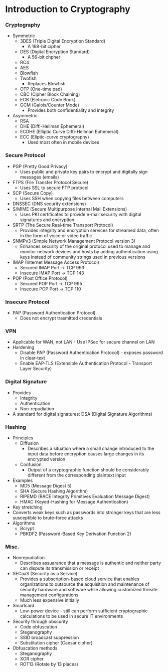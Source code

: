 # Introduction to Cryptography
### Cryptography
* Symmetric
  * 3DES (Triple Digital Encryption Standard)
    * A 168-bit cipher
  * DES (Digital Encryption Standard)
    * A 56-bit chpher
  * RC4
  * AES
  * Blowfish
  * Twofish
    * Replaces Blowfish
  * OTP (One-time pad)
  * CBC (Cipher Block Chaining)
  * ECB (Eletronic Code Book)
  * GCM (Galois/Counter Mode)
    * Provides both confidentiality and integrity
* Asymmetric
  * RSA
  * DHE (Diffi-Hellman Ephemeral)
  * ECDHE (Elliptic Curve Diffi-Hellman Ephemeral)
  * ECC (Eliptic-curve cryptography)
    * Used most often in mobile devices
  
### Secure Protocol
* PGP (Pretty Good Privacy)
  * Uses public and private key pairs to encrypt and digitally sign messages (emails)
* FTPS (File Transfer Protocol Secure)
  * Uses SSL to secure FTP protocol
* SCP (Secure Copy)
  * Uses SSH when copying files between computers
* DNSSEC (DNS security extensions)
* S/MIME (Secure Multipurpose Internal Mail Extensions)
  * Uses PKI certificates to provide e-mail security with digital signatures and encryption
* SRTP (The Secure Real-time Transport Protocol)
  * Provides integrity and encryption services for streamed data, often in the form of voice or video traffic
* SNMPv3 (Simple Network Management Protocol version 3)
  * Enhances security of the original protocol used to manage and monitor network devices and hosts by adding authentication using keys instead of community strings used in previous versions
* IMAP (Internet Message Access Protocol)
  * Secured IMAP Port -> TCP 993
  * Insecure IMAP Port -> TCP 143
* POP (Post Office Protocol)
  * Secured POP Port -> TCP 995
  * Insecure POP Port -> TCP 110
  
### Insecure Protocol
* PAP (Password Authentication Protocol)
  * Does not encrypt trasmitted credentials
 
### VPN
  * Applicable for WAN, not LAN - Use IPSec for secure channel on LAN
  * Hardening
    * Disable PAP (Password Authentication Protocol) - exposes password in clear-text
    * Enable EAP-TLS (Extensible Authentication Protocol - Transport Layer Security)
    
### Digital Signature
* Provides
  * Integrity
  * Authentication
  * Non-repudiation
* A standard for digital signatures: DSA (Digital Signature Algorithms)
  
### Hashing
* Principles
  * Diffusion
    * Describes a situation where a small change introduced to the input data before encryption causes large changes in its encrypted version
  * Confusion
    * Output of a cryptographic function should be considerably different from the corresponding plaintext input
* Examples
  * MD5 (Message Digest 5)
  * SHA (Secure Hashing Algorithm)
  * RIPEMD (RACE Integrity Primitives Evaluation Message Digest)
  * HMAC (Keyed-Hashing for Message Authentication)
* Key stretching
* Converts weak keys such as passwords into stronger keys that are less susceptible to brute-force attacks
* Algorithms
  * Bcrypt
  * PBKDF2 (Password-Based Key Derivation Function 2)

### Misc.
* Nonrepudiation
  * Describes assuarance that a message is authentic and neither party can dispute its transmission or receipt
* SECaaS (Security as a Service)
  * Provides a subscription-based cloud service that enables organizations to outsource the acquisition and maintenance of security hardware and software while allowing customized threate management configurations
  * Much less expensive initially
* Smartcard
  * Low-power device - still can perform sufficient cryptographic calculations to be used in secure IT environments
* Security through obscurity
  * Code obfuscation
  * Steganography
  * SSID broadcast suppression
  * Substitution cipher (Caesar cipher)
* Obfuscation methods
  * Steganography
  * XOR cipher
  * ROT13 (Rotate by 13 places)
